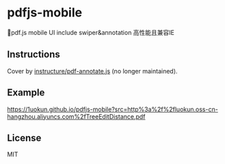 # pdfjs-mobile
📄pdf.js mobile UI include swiper&annotation 高性能且兼容IE

## Instructions
Cover by [instructure/pdf-annotate.js](https://github.com/instructure/pdf-annotate.js) (no longer maintained).

## Example
https://1uokun.github.io/pdfjs-mobile?src=http%3a%2f%2fluokun.oss-cn-hangzhou.aliyuncs.com%2fTreeEditDistance.pdf

## License
MIT
